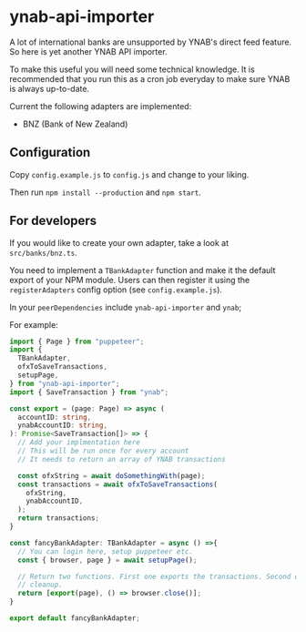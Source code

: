 # ynab-api-importer

A lot of international banks are unsupported by YNAB's direct feed feature. So
here is yet another YNAB API importer.

To make this useful you will need some technical knowledge. It is recommended
that you run this as a cron job everyday to make sure YNAB is always up-to-date.

Current the following adapters are implemented:

- BNZ (Bank of New Zealand)

## Configuration

Copy `config.example.js` to `config.js` and change to your liking.

Then run `npm install --production` and `npm start`.

## For developers

If you would like to create your own adapter, take a look at `src/banks/bnz.ts`.

You need to implement a `TBankAdapter` function and make it the default export
of your NPM module.
Users can then register it using the `registerAdapters` config option (see
`config.example.js`).

In your `peerDependencies` include `ynab-api-importer` and `ynab`;

For example:

```typescript
import { Page } from "puppeteer";
import {
  TBankAdapter,
  ofxToSaveTransactions,
  setupPage,
} from "ynab-api-importer";
import { SaveTransaction } from "ynab";

const export = (page: Page) => async (
  accountID: string,
  ynabAccountID: string,
): Promise<SaveTransaction[]> => {
  // Add your implmentation here
  // This will be run once for every account
  // It needs to return an array of YNAB transactions

  const ofxString = await doSomethingWith(page);
  const transactions = await ofxToSaveTransactions(
    ofxString,
    ynabAccountID,
  );
  return transactions;
}

const fancyBankAdapter: TBankAdapter = async () =>{
  // You can login here, setup puppeteer etc.
  const { browser, page } = await setupPage();

  // Return two functions. First one exports the transactions. Second one does
  // cleanup.
  return [export(page), () => browser.close()];
}

export default fancyBankAdapter;
```
